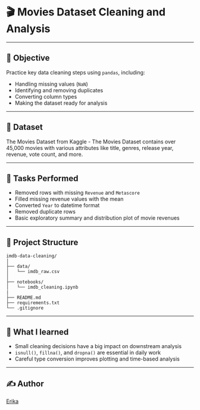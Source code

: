 # 🎬 Movies Dataset Cleaning and Analysis

---

## 📌 Objective

Practice key data cleaning steps using `pandas`, including:

- Handling missing values (`NaN`)
- Identifying and removing duplicates
- Converting column types
- Making the dataset ready for analysis

---

## 📁 Dataset

The Movies Dataset from Kaggle - The Movies Dataset contains over 45,000 movies with various attributes like title, genres, release year, revenue, vote count, and more.

---

## 🔧 Tasks Performed

- Removed rows with missing `Revenue` and `Metascore`
- Filled missing revenue values with the mean
- Converted `Year` to datetime format
- Removed duplicate rows
- Basic exploratory summary and distribution plot of movie revenues

---
## 📝 Project Structure
```
imdb-data-cleaning/
│
├── data/
│   └── imdb_raw.csv              
│
├── notebooks/
│   └── imdb_cleaning.ipynb       
|
├── README.md                     
├── requirements.txt              
└── .gitignore                    
```

---

## 🧠 What I learned

- Small cleaning decisions have a big impact on downstream analysis
- `isnull()`, `fillna()`, and `dropna()` are essential in daily work
- Careful type conversion improves plotting and time-based analysis

---

## ✍️ Author
[Erika](https://www.linkedin.com/in/ecdazevedo)
